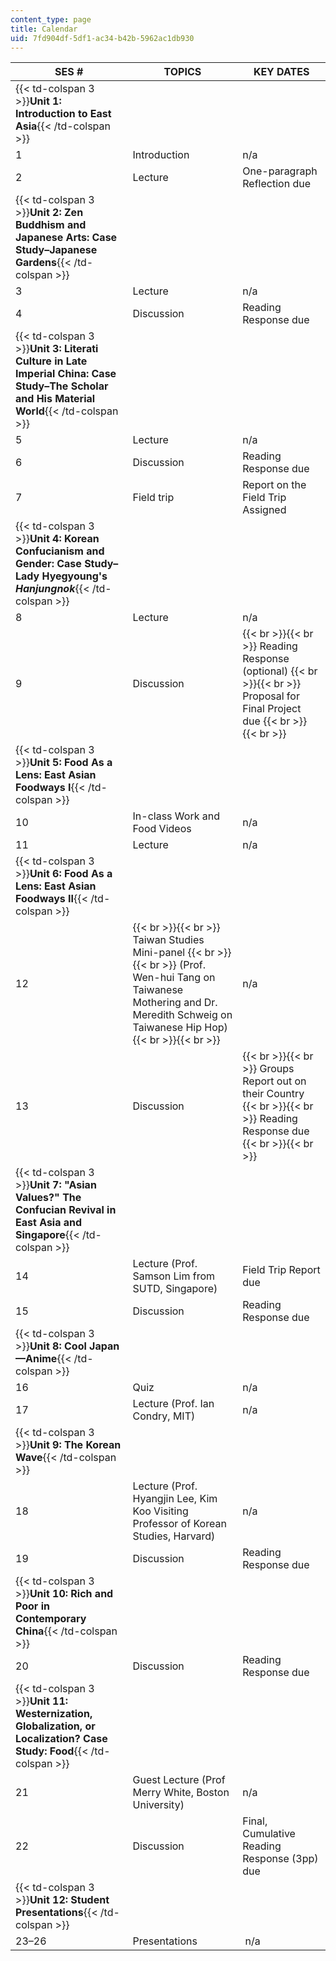 ```yaml
---
content_type: page
title: Calendar
uid: 7fd904df-5df1-ac34-b42b-5962ac1db930
---
```


| SES # | TOPICS | KEY DATES |
| --- | --- | --- |
| {{< td-colspan 3 >}}**Unit 1: Introduction to East Asia**{{< /td-colspan >}} |||
| 1 | Introduction | n/a |
| 2 | Lecture | One-paragraph Reflection due |
| {{< td-colspan 3 >}}**Unit 2: Zen Buddhism and Japanese Arts: Case Study–Japanese Gardens**{{< /td-colspan >}} |||
| 3 | Lecture | n/a |
| 4 | Discussion | Reading Response due |
| {{< td-colspan 3 >}}**Unit 3: Literati Culture in Late Imperial China: Case Study–The Scholar and His Material World**{{< /td-colspan >}} |||
| 5 | Lecture | n/a |
| 6 | Discussion | Reading Response due |
| 7 | Field trip | Report on the Field Trip Assigned |
| {{< td-colspan 3 >}}**Unit 4: Korean Confucianism and Gender: Case Study–Lady Hyegyoung's** _**Hanjungnok**_{{< /td-colspan >}} |||
| 8 | Lecture | n/a |
| 9 | Discussion |  {{< br >}}{{< br >}} Reading Response (optional) {{< br >}}{{< br >}} Proposal for Final Project due {{< br >}}{{< br >}}  |
| {{< td-colspan 3 >}}**Unit 5: Food As a Lens: East Asian Foodways I**{{< /td-colspan >}} |||
| 10 | In-class Work and Food Videos | n/a |
| 11 | Lecture | n/a |
| {{< td-colspan 3 >}}**Unit 6: Food As a Lens: East Asian Foodways II**{{< /td-colspan >}} |||
| 12 |  {{< br >}}{{< br >}} Taiwan Studies Mini-panel {{< br >}}{{< br >}} (Prof. Wen-hui Tang on Taiwanese Mothering and Dr. Meredith Schweig on Taiwanese Hip Hop) {{< br >}}{{< br >}}  | n/a |
| 13 | Discussion |  {{< br >}}{{< br >}} Groups Report out on their Country {{< br >}}{{< br >}} Reading Response due {{< br >}}{{< br >}}  |
| {{< td-colspan 3 >}}**Unit 7: "Asian Values?" The Confucian Revival in East Asia and Singapore**{{< /td-colspan >}} |||
| 14 | Lecture (Prof. Samson Lim from SUTD, Singapore) | Field Trip Report due |
| 15 | Discussion | Reading Response due |
| {{< td-colspan 3 >}}**Unit 8: Cool Japan—Anime**{{< /td-colspan >}} |||
| 16 | Quiz | n/a |
| 17 | Lecture (Prof. Ian Condry, MIT) | n/a |
| {{< td-colspan 3 >}}**Unit 9: The Korean Wave**{{< /td-colspan >}} |||
| 18 | Lecture (Prof. Hyangjin Lee, Kim Koo Visiting Professor of Korean Studies, Harvard) | n/a |
| 19 | Discussion | Reading Response due |
| {{< td-colspan 3 >}}**Unit 10: Rich and Poor in Contemporary China**{{< /td-colspan >}} |||
| 20 | Discussion | Reading Response due |
| {{< td-colspan 3 >}}**Unit 11: Westernization, Globalization, or Localization? Case Study: Food**{{< /td-colspan >}} |||
| 21 | Guest Lecture (Prof Merry White, Boston University) | n/a |
| 22 | Discussion | Final, Cumulative Reading Response (3pp) due |
| {{< td-colspan 3 >}}**Unit 12: Student Presentations**{{< /td-colspan >}} |||
| 23–26 | Presentations |  n/a